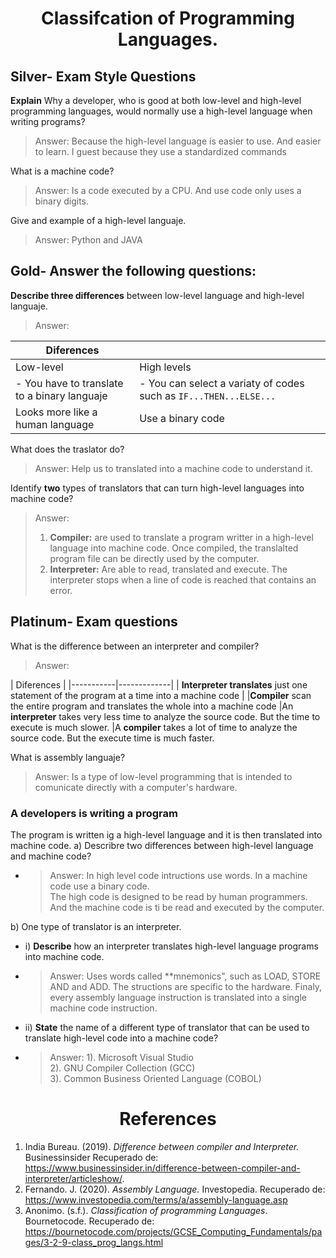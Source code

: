 # <center> Classifcation of Programming Languages.

##  Silver- Exam Style Questions
 **Explain** Why a developer, who is good at both low-level and high-level programming languages, would normally use a high-level language when writing programs? 
> Answer: Because the high-level language is easier to use. And easier to learn. I guest because they use a standardized commands

 What is a machine code?
> Answer: Is a code executed by a CPU. And use code only uses a binary digits.

Give and example of a high-level languaje.
> Answer: Python and JAVA

## Gold- Answer the following questions:
**Describe three differences** between low-level language and high-level languaje.
 > Answer: 

|  Diferences |            | 
|-----------|-------------|
|  Low-level | High levels 
| - You have to translate to a binary languaje  | - You can select a variaty of codes such as `IF...THEN...ELSE...`   |
| Looks more like a human language | Use a binary code               |

What does the traslator do?
> Answer: Help us to translated into a machine code to understand it.

Identify **two** types of translators that can turn high-level languages into machine code?
> Answer:  
> 1. **Compiler:**  are used to translate a program writter in a high-level language into machine code. Once compiled, the translalted program file can be directly used by the computer. 
> 2. **Interpreter:** Are able to read, translated and execute. The interpreter stops when a line of code is reached that contains an error. 

## Platinum- Exam questions

What is the difference between an interpreter and compiler?
> Answer: 
> 
|  Diferences             | 
|-----------|-------------|
|  **Interpreter translates** just one statement of the program at a time into a machine code | 
|**Compiler** scan the entire program and translates the whole into a machine code
|An **interpreter** takes very less time to analyze the source code. But the time to execute is much slower.
|A **compiler** takes a lot of time to analyze the source code. But the execute time is much faster.


What is assembly languaje?
> Answer: Is a type of low-level programming that is intended to comunicate directly with a computer's hardware. 

### A developers is writing a program
   The program is written ig a high-level language and it is then translated into machine code. 
   a) Describre two differences between high-level language and machine code?
   - > Answer: 
   In high level code intructions use words. In a machine code use a binary code.  
   The high code is designed to be read by human programmers. And the machine code is ti be read and executed by the computer. 
   
   b) One type of translator is an interpreter.
 - i) **Describe** how an interpreter translates high-level language programs into machine code.
 - > Answer:  Uses words called **mnemonics", such as LOAD, STORE AND and ADD. The structions are specific to the hardware. Finaly, every assembly language instruction is translated into a single machine code instruction.
 
 - ii) **State** the name of a different type of translator that can be used to translate high-level code into a machine code?
- > Answer: 
1). Microsoft Visual Studio  
2). GNU Compiler Collection (GCC)  
3). Common Business Oriented Language (COBOL)


#  <center>References

 1. India Bureau. (2019). *Difference between compiler and Interpreter.* Businessinsider
Recuperado de: https://www.businessinsider.in/difference-between-compiler-and-interpreter/articleshow/.
2. Fernando. J. (2020). *Assembly Language.* Investopedia. 
Recuperado de: https://www.investopedia.com/terms/a/assembly-language.asp
3. Anonimo. (s.f.). *Classification of programming Languages*. Bournetocode. Recuperado de: https://bournetocode.com/projects/GCSE_Computing_Fundamentals/pages/3-2-9-class_prog_langs.html
